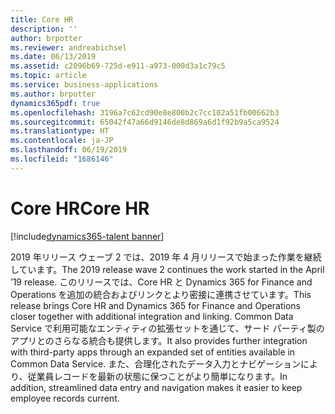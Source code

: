 ```yaml
---
title: Core HR
description: ''
author: brpotter
ms.reviewer: andreabichsel
ms.date: 06/13/2019
ms.assetid: c2096b69-725d-e911-a973-000d3a1c79c5
ms.topic: article
ms.service: business-applications
ms.author: brpotter
dynamics365pdf: true
ms.openlocfilehash: 3196a7c62cd90e8e800b2c7cc102a51fb00662b3
ms.sourcegitcommit: 65042f47a66d9146de8d869a6d1f92b9a5ca9524
ms.translationtype: HT
ms.contentlocale: ja-JP
ms.lasthandoff: 06/19/2019
ms.locfileid: "1686146"
---
```

# <a name="core-hr"></a><span data-ttu-id="0f57f-102">Core HR</span><span class="sxs-lookup"><span data-stu-id="0f57f-102">Core HR</span></span>

[!include[dynamics365-talent banner](../includes/dynamics365-talent.md)]

<span data-ttu-id="0f57f-103">2019 年リリース ウェーブ 2 では、2019 年 4 月リリースで始まった作業を継続しています。</span><span class="sxs-lookup"><span data-stu-id="0f57f-103">The 2019 release wave 2 continues the work started in the April ’19 release.</span></span> <span data-ttu-id="0f57f-104">このリリースでは、Core HR と Dynamics 365 for Finance and Operations を追加の統合およびリンクとより密接に連携させています。</span><span class="sxs-lookup"><span data-stu-id="0f57f-104">This release brings Core HR and Dynamics 365 for Finance and Operations closer together with additional integration and linking.</span></span> <span data-ttu-id="0f57f-105">Common Data Service で利用可能なエンティティの拡張セットを通じて、サード パーティ製のアプリとのさらなる統合も提供します。</span><span class="sxs-lookup"><span data-stu-id="0f57f-105">It also provides further integration with third-party apps through an expanded set of entities available in Common Data Service.</span></span> <span data-ttu-id="0f57f-106">また、合理化されたデータ入力とナビゲーションにより、従業員レコードを最新の状態に保つことがより簡単になります。</span><span class="sxs-lookup"><span data-stu-id="0f57f-106">In addition, streamlined data entry and navigation makes it easier to keep employee records current.</span></span>
